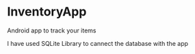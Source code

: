 # InventoryApp
Android app to track your items 

I have used SQLite Library to cannect the database with the app
